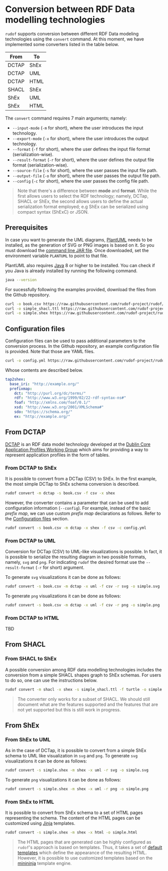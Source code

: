 # Conversion between RDF Data modelling technologies

`rudof` supports conversion between different RDF Data modeling technologies using the `convert` command.
At this moment, we have implemented some converters listed in the table below.

| From  | To   |
|-------|------|
| DCTAP | ShEx |
| DCTAP | UML  |
| DCTAP | HTML |
| SHACL | ShEx |
| ShEx  | UML  |
| ShEx  | HTML |

The `convert` command requires 7 main arguments; namely:

- `--input-mode` (`-m` for short), where the user introduces the input technology.
- `--export-mode` (`-x` for short), where the user introduces the output technology.
- `--format` (`-f` for short), where the user defines the input file format (serialization-wise).
- `--result-format` (`-r` for short), where the user defines the output file format (serialization-wise).
- `--source-file` (`-s` for short), where the user passes the input file path.
- `--output-file` (`-o` for short), where the user passes the output file path.
- `--config` (`-c` for short), where the user passes the config file path.

> Note that there's a difference between **mode** and **format**. While the first allows users to select the RDF technology; namely, DCTap, SHACL or ShEx, the second allows users to define the actual serialization format employed; e.g ShEx can be serialized using compact syntax (ShExC) or JSON.

## Prerequisites

In case you want to generate the UML diagrams, [PlantUML](https://plantuml.com/) needs to be installed, as the generation of SVG or PNG images is based on it.
So you must download the [command line JAR file](https://plantuml.com/download).
Once downloaded, set the environment variable `PLANTUML` to point to that file.

PlantUML also requires [Java](https://www.oracle.com/java/technologies) 8 or higher to be installed. You can check if you Java is already installed by running the following command.

```sh
java --version
```

For sucessfully following the examples provided, download the files from the Github repository.

```sh
curl -o book.csv https://raw.githubusercontent.com/rudof-project/rudof/refs/heads/master/examples/dctap/book.csv
curl -o simple_shacl.ttl https://raw.githubusercontent.com/rudof-project/rudof/refs/heads/master/examples/simple_shacl.ttl
curl -o simple.shex https://raw.githubusercontent.com/rudof-project/rudof/refs/heads/master/examples/simple.shex
```

## Configuration files

Configuration files can be used to pass additional parameters to the conversion process.
In the Github repository, an example configuration file is provided.
Note that those are YAML files.

```sh
curl -o config.yml https://raw.githubusercontent.com/rudof-project/rudof/refs/heads/master/examples/dctap/book_converter_config.yml
```

Whose contents are described below.

```yaml
tap2shex:
  base_iri: "http://example.org/"
  prefixmap:
    dct: "http://purl.org/dc/terms/"
    rdf: "http://www.w3.org/1999/02/22-rdf-syntax-ns#"
    foaf: "http://xmlns.com/foaf/0.1/"
    xsd: "http://www.w3.org/2001/XMLSchema#"
    sdo: "https://schema.org/"
    ex: "http://example.org/"
```

## From DCTAP

[DCTAP](https://www.dublincore.org/specifications/dctap/) is an RDF data model technology developed at the [Dublin Core Application Profiles Working Group](https://github.com/dcmi/dctap) which aims for providing a way to represent application profiles in the form of tables.

### From DCTAP to ShEx

It is possible to convert from a DCTap (CSV) to ShEx.
In the first example, the most simple DCTap to ShEx schema conversion is described.

```sh
rudof convert -m dctap -s book.csv -f csv -x shex
```

However, the converter contains a parameter that can be used to add configuration information (`--config`).
For example, instead of the basic *prefix map*, we can use custom *prefix map* declarations as follows.
Refer to the [Configuration files](#configuration-files) section.

```sh
rudof convert -s book.csv -m dctap -x shex -f csv -c config.yml
```

### From DCTAP to UML

Conversion for DCTap (CSV) to UML-like visualizations is possible.
In fact, it is possible to serialize the resulting diagram in two possible formats, namely, `svg` and `png`.
For indicating `rudof` the desired format use the `--result-format` (`-r` for short) argument.

To generate `svg` visualizations it can be done as follows:

```sh
rudof convert -s book.csv -m dctap -x uml -f csv -r svg -o simple.svg
```

To generate `png` visualizations it can be done as follows:

```sh
rudof convert -s book.csv -m dctap -x uml -f csv -r png -o simple.png
```

### From DCTAP to HTML

TBD

## From SHACL

### From SHACL to ShEx

A possible conversion among RDF data modelling technologies includes the conversion from a simple SHACL shapes graph to ShEx schemas.
For users to do so, one can use the instructions below.

```sh
rudof convert -m shacl -x shex -s simple_shacl.ttl -f turtle -o simple.shex
```

> The converter only works for a subset of SHACL. We should still document what are the features supported and the features that are not yet supported but this is still work in progress.

## From ShEx

### From ShEx to UML

As in the case of DCTap, it is possible to convert from a simple ShEx schema to UML like visualization in `svg` and `png`.
To generate `svg` visualizations it can be done as follows:

```sh
rudof convert -s simple.shex -m shex -x uml -r svg -o simple.svg
```

To generate `png` visualizations it can be done as follows:

```sh
rudof convert -s simple.shex -m shex -x uml -r png -o simple.png
```

### From ShEx to HTML

It is possible to convert from ShEx schema to a set of HTML pages representing the schema.
The content of the HTML pages can be customized using [Jinja](https://docs.rs/minijinja/latest/minijinja/index.html) templates.

```sh
rudof convert -s simple.shex -m shex -x html -o simple.html
```

> The HTML pages that are generated can be highly configured as `rudof`'s approach is based on templates. Thus, it takes a set of [default templates](https://github.com/rudof-project/rudof/tree/master/shapes_converter/default_templates) which define the appearance of the resulting HTML. However, it is possible to use customized templates based on the [minininja](https://docs.rs/minijinja/latest/minijinja/index.html) template engine.
